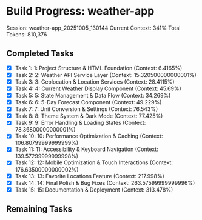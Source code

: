 # Build Progress: weather-app
Session: weather-app_20251005_130144
Current Context: 341%
Total Tokens: 810,376

## Completed Tasks
- [x] Task 1: 1: Project Structure & HTML Foundation (Context: 6.4165%)
- [x] Task 2: 2: Weather API Service Layer (Context: 15.320500000000001%)
- [x] Task 3: 3: Geolocation & Location Services (Context: 28.4115%)
- [x] Task 4: 4: Current Weather Display Component (Context: 45.69%)
- [x] Task 5: 5: State Management & Data Flow (Context: 34.269%)
- [x] Task 6: 6: 5-Day Forecast Component (Context: 49.229%)
- [x] Task 7: 7: Unit Conversion & Settings (Context: 76.543%)
- [x] Task 8: 8: Theme System & Dark Mode (Context: 77.425%)
- [x] Task 9: 9: Error Handling & Loading States (Context: 78.36800000000001%)
- [x] Task 10: 10: Performance Optimization & Caching (Context: 106.80799999999999%)
- [x] Task 11: 11: Accessibility & Keyboard Navigation (Context: 139.57299999999998%)
- [x] Task 12: 12: Mobile Optimization & Touch Interactions (Context: 176.63500000000002%)
- [x] Task 13: 13: Favorite Locations Feature (Context: 217.998%)
- [x] Task 14: 14: Final Polish & Bug Fixes (Context: 263.57599999999996%)
- [x] Task 15: 15: Documentation & Deployment (Context: 313.478%)

## Remaining Tasks
